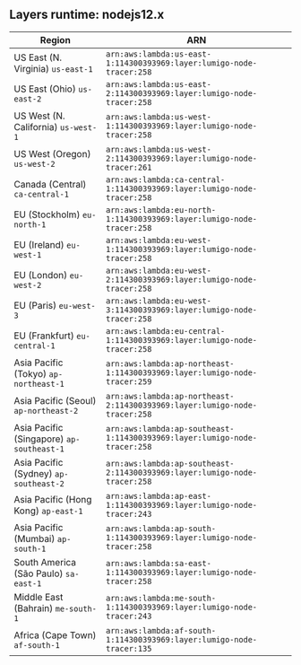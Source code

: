 Layers runtime: nodejs12.x
----
| Region | ARN |
| --- | --- |
|US East (N. Virginia)  `us-east-1`|`arn:aws:lambda:us-east-1:114300393969:layer:lumigo-node-tracer:258`|
|US East (Ohio)  `us-east-2`|`arn:aws:lambda:us-east-2:114300393969:layer:lumigo-node-tracer:258`|
|US West (N. California)  `us-west-1`|`arn:aws:lambda:us-west-1:114300393969:layer:lumigo-node-tracer:258`|
|US West (Oregon)  `us-west-2`|`arn:aws:lambda:us-west-2:114300393969:layer:lumigo-node-tracer:261`|
|Canada (Central)  `ca-central-1`|`arn:aws:lambda:ca-central-1:114300393969:layer:lumigo-node-tracer:258`|
|EU (Stockholm)  `eu-north-1`|`arn:aws:lambda:eu-north-1:114300393969:layer:lumigo-node-tracer:258`|
|EU (Ireland)  `eu-west-1`|`arn:aws:lambda:eu-west-1:114300393969:layer:lumigo-node-tracer:258`|
|EU (London)  `eu-west-2`|`arn:aws:lambda:eu-west-2:114300393969:layer:lumigo-node-tracer:258`|
|EU (Paris)  `eu-west-3`|`arn:aws:lambda:eu-west-3:114300393969:layer:lumigo-node-tracer:258`|
|EU (Frankfurt)  `eu-central-1`|`arn:aws:lambda:eu-central-1:114300393969:layer:lumigo-node-tracer:258`|
|Asia Pacific (Tokyo)  `ap-northeast-1`|`arn:aws:lambda:ap-northeast-1:114300393969:layer:lumigo-node-tracer:259`|
|Asia Pacific (Seoul)  `ap-northeast-2`|`arn:aws:lambda:ap-northeast-2:114300393969:layer:lumigo-node-tracer:258`|
|Asia Pacific (Singapore)  `ap-southeast-1`|`arn:aws:lambda:ap-southeast-1:114300393969:layer:lumigo-node-tracer:258`|
|Asia Pacific (Sydney)  `ap-southeast-2`|`arn:aws:lambda:ap-southeast-2:114300393969:layer:lumigo-node-tracer:258`|
|Asia Pacific (Hong Kong)  `ap-east-1`|`arn:aws:lambda:ap-east-1:114300393969:layer:lumigo-node-tracer:243`|
|Asia Pacific (Mumbai)  `ap-south-1`|`arn:aws:lambda:ap-south-1:114300393969:layer:lumigo-node-tracer:258`|
|South America (São Paulo)  `sa-east-1`|`arn:aws:lambda:sa-east-1:114300393969:layer:lumigo-node-tracer:258`|
|Middle East (Bahrain)  `me-south-1`|`arn:aws:lambda:me-south-1:114300393969:layer:lumigo-node-tracer:243`|
|Africa (Cape Town)  `af-south-1`|`arn:aws:lambda:af-south-1:114300393969:layer:lumigo-node-tracer:135`|
